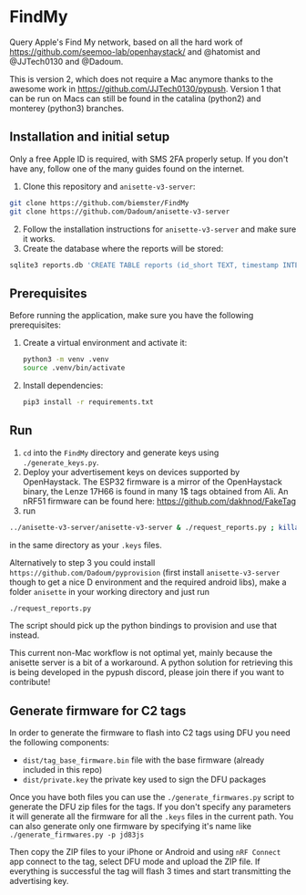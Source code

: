 # FindMy
Query Apple's Find My network, based on all the hard work of https://github.com/seemoo-lab/openhaystack/ and @hatomist and @JJTech0130 and @Dadoum.

This is version 2, which does not require a Mac anymore thanks to the awesome work in https://github.com/JJTech0130/pypush.
Version 1 that can be run on Macs can still be found in the catalina (python2) and monterey (python3) branches.

## Installation and initial setup
Only a free Apple ID is required, with SMS 2FA properly setup. If you don't have any, follow one of the many guides found on the internet.

1. Clone this repository and `anisette-v3-server`:
```bash
git clone https://github.com/biemster/FindMy
git clone https://github.com/Dadoum/anisette-v3-server
```
2. Follow the installation instructions for `anisette-v3-server` and make sure it works.
3. Create the database where the reports will be stored:
```bash
sqlite3 reports.db 'CREATE TABLE reports (id_short TEXT, timestamp INTEGER, datePublished INTEGER, payload TEXT, id TEXT, statusCode INTEGER, PRIMARY KEY(id_short,timestamp))'
```

## Prerequisites

Before running the application, make sure you have the following prerequisites:

1. Create a virtual environment and activate it:

    ```bash
    python3 -m venv .venv
    source .venv/bin/activate
    ```

2. Install dependencies:

    ```bash
    pip3 install -r requirements.txt
    ```

## Run
1. `cd` into the `FindMy` directory and generate keys using `./generate_keys.py`.
2. Deploy your advertisement keys on devices supported by OpenHaystack. The ESP32 firmware is a mirror of the OpenHaystack binary, the Lenze 17H66 is found in many 1$ tags obtained from Ali.
An nRF51 firmware can be found here: https://github.com/dakhnod/FakeTag
3. run
```bash
../anisette-v3-server/anisette-v3-server & ./request_reports.py ; killall anisette-v3-server
```
in the same directory as your `.keys` files.

Alternatively to step 3 you could install `https://github.com/Dadoum/pyprovision` (first install `anisette-v3-server` though to get a nice D environment and the required android libs),
make a folder `anisette` in your working directory and just run
```bash
./request_reports.py
```
The script should pick up the python bindings to provision and use that instead.

This current non-Mac workflow is not optimal yet, mainly because the anisette server is a bit of a workaround. A python solution for retrieving this is being
developed in the pypush discord, please join there if you want to contribute!

## Generate firmware for C2 tags

In order to generate the firmware to flash into C2 tags using DFU you need the following components:
 - `dist/tag_base_firmware.bin` file with the base firmware (already included in this repo)
 - `dist/private.key` the private key used to sign the DFU packages

Once you have both files you can use the `./generate_firmwares.py` script to generate the DFU zip files for the tags. If you don't specify any parameters it will generate all the firmware for all the `.keys` files in the current path. You can also generate only one firmware by specifying it's name like `./generate_firmwares.py -p jd83js`

Then copy the ZIP files to your iPhone or Android and using `nRF Connect` app connect to the tag, select DFU mode and upload the ZIP file. If everything is successful the tag will flash 3 times and start transmitting the advertising key.
